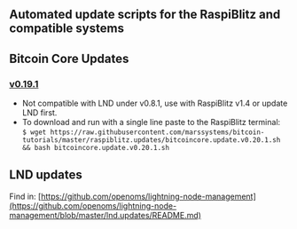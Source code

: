 ## Automated update scripts for the RaspiBlitz and compatible systems

## Bitcoin Core Updates
### [v0.19.1](/raspiblitz.updates/bitcoincore.update.v0.19.1.sh)
* Not compatible with LND under v0.8.1, use with RaspiBlitz v1.4 or update LND first.
* To download and run with a single line paste to the RaspiBlitz terminal:  
`$ wget https://raw.githubusercontent.com/marssystems/bitcoin-tutorials/master/raspiblitz.updates/bitcoincore.update.v0.20.1.sh && bash bitcoincore.update.v0.20.1.sh`

## LND updates

Find in: [https://github.com/openoms/lightning-node-management](https://github.com/openoms/lightning-node-management/blob/master/lnd.updates/README.md)
